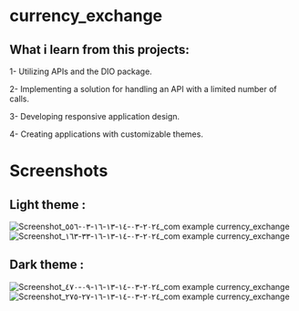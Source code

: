 # currency_exchange

## What i learn from this projects:

1- Utilizing APIs and the DIO package.

2- Implementing a solution for handling an API with a limited number of calls.

3- Developing responsive application design.

4- Creating applications with customizable themes.


# Screenshots
## Light theme :

![Screenshot_٢٠٢٤-٠٣-١٤-١٣-١٦-٠٣-٥٥٦_com example currency_exchange](https://github.com/Abdalrhman-Mohammad/Currency-Exchange-/assets/118562424/799cd62c-b566-4717-9783-be0a3554c49b)
![Screenshot_٢٠٢٤-٠٣-١٤-١٣-١٦-٣٣-١٦٣_com example currency_exchange](https://github.com/Abdalrhman-Mohammad/Currency-Exchange-/assets/118562424/451297f1-57ec-4e4c-a2d4-69010b4a57f7)


## Dark theme :

![Screenshot_٢٠٢٤-٠٣-١٤-١٣-١٦-٠٩-٤٧٠_com example currency_exchange](https://github.com/Abdalrhman-Mohammad/Currency-Exchange-/assets/118562424/f9c2c7a0-b6b2-415b-b374-13f8d2540cd1)
![Screenshot_٢٠٢٤-٠٣-١٤-١٣-١٦-٢٧-٢٧٥_com example currency_exchange](https://github.com/Abdalrhman-Mohammad/Currency-Exchange-/assets/118562424/42386422-e2c5-43ff-b0cc-1eb880439985)

